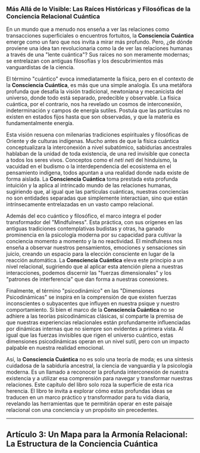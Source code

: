 ### Más Allá de lo Visible: Las Raíces Históricas y Filosóficas de la Conciencia Relacional Cuántica
En un mundo que a menudo nos enseña a ver las relaciones como transacciones superficiales o encuentros fortuitos, la **Consciencia Cuántica** emerge como un faro que nos invita a mirar más profundo. Pero, ¿de dónde proviene una idea tan revolucionaria como la de ver las relaciones humanas a través de una "lente cuántica"? Sus raíces no son meramente modernas; se entrelazan con antiguas filosofías y los descubrimientos más vanguardistas de la ciencia.

El término "cuántico" evoca inmediatamente la física, pero en el contexto de la **Consciencia Cuántica**, es más que una simple analogía. Es una metáfora profunda que desafía la visión tradicional, newtoniana y mecanicista del universo, donde todo está separado, predecible y observable. La física cuántica, por el contrario, nos ha revelado un cosmos de interconexión, indeterminación y campos de energía sutiles. Postula que las partículas no existen en estados fijos hasta que son observadas, y que la materia es fundamentalmente energía.

Esta visión resuena con milenarias tradiciones espirituales y filosóficas de Oriente y de culturas indígenas. Mucho antes de que la física cuántica conceptualizara la interconexión a nivel subatómico, sabidurías ancestrales hablaban de la unidad de toda existencia, de una red invisible que conecta a todos los seres vivos. Conceptos como el *neti neti* del hinduismo, la vacuidad en el budismo o la interdependencia del ecosistema en el pensamiento indígena, todos apuntan a una realidad donde nada existe de forma aislada. La **Consciencia Cuántica** toma prestada esta profunda intuición y la aplica al intrincado mundo de las relaciones humanas, sugiriendo que, al igual que las partículas cuánticas, nuestras conciencias no son entidades separadas que simplemente interactúan, sino que están intrínsecamente entrelazadas en un vasto campo relacional.

Además del eco cuántico y filosófico, el marco integra el poder transformador del "Mindfulness". Esta práctica, con sus orígenes en las antiguas tradiciones contemplativas budistas y otras, ha ganado prominencia en la psicología moderna por su capacidad para cultivar la conciencia momento a momento y la no reactividad. El mindfulness nos enseña a observar nuestros pensamientos, emociones y sensaciones sin juicio, creando un espacio para la elección consciente en lugar de la reacción automática. La **Consciencia Cuántica** eleva este principio a un nivel relacional, sugiriendo que al aplicar esta atención plena a nuestras interacciones, podemos discernir las "fuerzas dimensionales" y los "patrones de interferencia" que dan forma a nuestras conexiones.

Finalmente, el término "psicodinámico" en las "Dimensiones Psicodinámicas" se inspira en la comprensión de que existen fuerzas inconscientes o subyacentes que influyen en nuestra psique y nuestro comportamiento. Si bien el marco de la **Consciencia Cuántica** no se adhiere a las teorías psicodinámicas clásicas, sí comparte la premisa de que nuestras experiencias relacionales están profundamente influenciadas por dinámicas internas que no siempre son evidentes a primera vista. Al igual que las fuerzas invisibles que rigen el universo cuántico, estas dimensiones psicodinámicas operan en un nivel sutil, pero con un impacto palpable en nuestra realidad emocional.

Así, la **Consciencia Cuántica** no es solo una teoría de moda; es una síntesis cuidadosa de la sabiduría ancestral, la ciencia de vanguardia y la psicología moderna. Es un llamado a reconocer la profunda interconexión de nuestra existencia y a utilizar esa comprensión para navegar y transformar nuestras relaciones. Este capítulo del libro solo roza la superficie de esta rica herencia. El libro te invita a explorar cómo estas profundas ideas se traducen en un marco práctico y transformador para tu vida diaria, revelando las herramientas que te permitirán operar en este paisaje relacional con una conciencia y un propósito sin precedentes.

---

## Artículo 3: Un Mapa para la Armonía Relacional: La Estructura de la Conciencia Cuántica